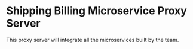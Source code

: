 # Shipping Billing Microservice Proxy Server

This proxy server will integrate all the microservices built by the team.
